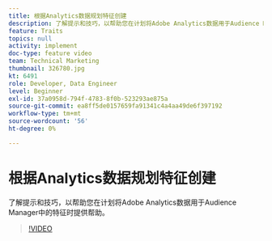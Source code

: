 ```yaml
---
title: 根据Analytics数据规划特征创建
description: 了解提示和技巧，以帮助您在计划将Adobe Analytics数据用于Audience Manager中的特征时提供帮助。
feature: Traits
topics: null
activity: implement
doc-type: feature video
team: Technical Marketing
thumbnail: 326780.jpg
kt: 6491
role: Developer, Data Engineer
level: Beginner
exl-id: 37a0958d-794f-4783-8f0b-523293ae875a
source-git-commit: ea8ff5de0157659fa91341c4a4aa49de6f397192
workflow-type: tm+mt
source-wordcount: '56'
ht-degree: 0%

---
```


# 根据Analytics数据规划特征创建

了解提示和技巧，以帮助您在计划将Adobe Analytics数据用于Audience Manager中的特征时提供帮助。

>[!VIDEO](https://video.tv.adobe.com/v/326780/?quality=12&learn=on)
